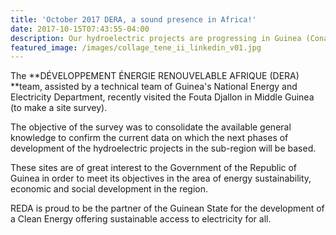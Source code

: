 ```yaml
---
title: 'October 2017 DERA, a sound presence in Africa!'
date: 2017-10-15T07:43:55-04:00
description: Our hydroelectric projects are progressing in Guinea (Conakry)!
featured_image: /images/collage_tene_ii_linkedin_v01.jpg
---
```

The **DÉVELOPPEMENT ÉNERGIE RENOUVELABLE AFRIQUE (DERA) **team, assisted by a technical team of Guinea's National Energy and Electricity Department, recently visited the Fouta Djallon in Middle Guinea (to make a site survey).

The objective of the survey was to consolidate the available general knowledge to confirm the current data on which the next phases of development of the hydroelectric projects in the sub-region will be based.

These sites are of great interest to the Government of the Republic of Guinea in order to meet its objectives in the area of energy sustainability, economic and social development in the region.

REDA is proud to be the partner of the Guinean State for the development of a Clean Energy offering sustainable access to electricity for all.
